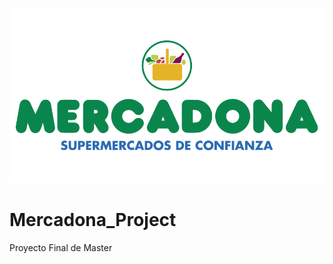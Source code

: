 ![Mercadona](https://github.com/GiselleGiralte/Mercadona_Project/blob/main/mercadona.png)


# Mercadona_Project
Proyecto Final de Master 
